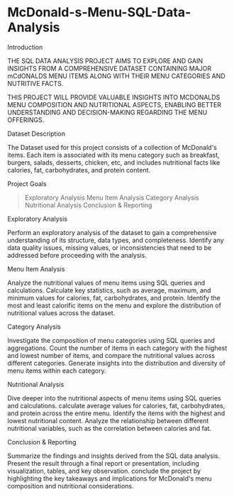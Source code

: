 # McDonald-s-Menu-SQL-Data-Analysis

Introduction

THE SQL DATA ANALYSIS PROJECT AIMS TO EXPLORE AND GAIN INSIGHTS FROM A COMPREHENSIVE DATASET CONTAINING MAJOR mCdONALDS MENU ITEMS ALONG WITH THEIR MENU CATEGORIES AND NUTRITIVE FACTS.

THIS PROJECT WILL PROVIDE  VALUABLE INSIGHTS INTO MCDONALDS MENU COMPOSITION AND NUTRITIONAL ASPECTS, ENABLING BETTER UNDERSTANDING AND DECISION-MAKING REGARDING THE MENU OFFERINGS.

Dataset Description

The Dataset used for this project consists of a collection of McDonald's items. Each item is associated with its menu category such as breakfast, burgers, salads, desserts, chicken, etc, and includes nutritional facts like calories, fat, carbohydrates, and protein content.

Project Goals

>  Exploratory Analysis
>  Menu Item Analysis
>  Category Analysis
>  Nutritional Analysis
>  Conclusion & Reporting

Exploratory Analysis

Perform an exploratory analysis of the dataset to gain a comprehensive understanding of its structure, data types, and completeness. Identify any data quality issues, missing values, or inconsistencies that need to be addressed before proceeding with the analysis.


Menu Item Analysis

Analyze the nutritional values of menu items using SQL queries and calculations. Calculate key statistics, such as average, maximum, and minimum values for calories, fat, carbohydrates, and protein. Identify the most and least calorific items on the menu and explore the distribution of nutritional values across the dataset.


Category Analysis

Investigate the composition of menu categories using SQL queries and aggregations. Count the number of items in each category with the highest and lowest number of items, and compare the nutritional values across different categories. Generate insights into the distribution and diversity of menu items within each category.


Nutritional Analysis

Dive deeper into the nutritional aspects of menu items using SQL queries and calculations. calculate average values for calories, fat, carbohydrates, and protein across the entire menu. Identify the items with the highest and lowest nutritional content. Analyze the relationship between different nutritional variables, such as the correlation between calories and fat.


Conclusion & Reporting

Summarize the findings and insights derived from the SQL data analysis. Present the result through a final report or presentation, including visualization, tables, and key observation. conclude the project by highlighting the key takeaways and implications for McDonald's menu composition and nutritional considerations.
